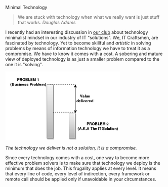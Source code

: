 Minimal Technology

>We are stuck with technology when what we really want is just stuff that works.
<cite>Douglas Adams</cite>

I recently had an interesting discussion in [our club][ITCLC] about technology minimalist mindset in our industry of IT "solutions". We, IT Craftsmen, are fascinated by technology. Yet to become skillful and *artistic* in solving problems by means of information technology we have to treat it as a compromise. We have to know it comes with a cost. A sobering and mature view of deployed technology is as just a smaller problem compared to the one it is "solving".

![IT as problem](images/itasproblem.png)

*The technology we deliver is not a solution, it is a compromise.*

Since every technology comes with a cost, one way to become more effective problem solvers is to make sure that technology we deploy is the minimum that does the job. This frugality applies at every level. It means that every line of code, every level of indirection, every framework or remote call should be applied only if unavoidable in your circumstances.

[ITCLC]: http://itcraftsmen.club/t/it-craftsmen-learning-club/58
